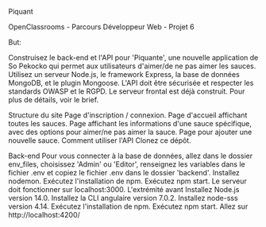Piquant

OpenClassrooms - Parcours Développeur Web - Projet 6

But: 

Construisez le back-end et l'API pour 'Piquante', une nouvelle application de So Pekocko qui permet aux utilisateurs d'aimer/de ne pas aimer les sauces.
Utilisez un serveur Node.js, le framework Express, la base de données MongoDB, et le plugin Mongoose.
L'API doit être sécurisée et respecter les standards OWASP et le RGPD.
Le serveur frontal est déjà construit.
Pour plus de détails, voir le brief.

Structure du site
Page d'inscription / connexion.
Page d'accueil affichant toutes les sauces.
Page affichant les informations d'une sauce spécifique, avec des options pour aimer/ne pas aimer la sauce.
Page pour ajouter une nouvelle sauce.
Comment utiliser l'API
Clonez ce dépôt.


Back-end
Pour vous connecter à la base de données, allez dans le dossier env_files, choisissez 'Admin' ou 'Editor', renseignez les variables dans le fichier .env et copiez le fichier .env dans le dossier 'backend'.
Installez nodemon.
Exécutez l'installation de npm.
Exécutez npm start. Le serveur doit fonctionner sur localhost:3000.
L'extrémité avant
Installez Node.js version 14.0.
Installez la CLI angulaire version 7.0.2.
Installez node-sss version 4.14.
Exécutez l'installation de npm.
Exécutez npm start.
Allez sur http://localhost:4200/
